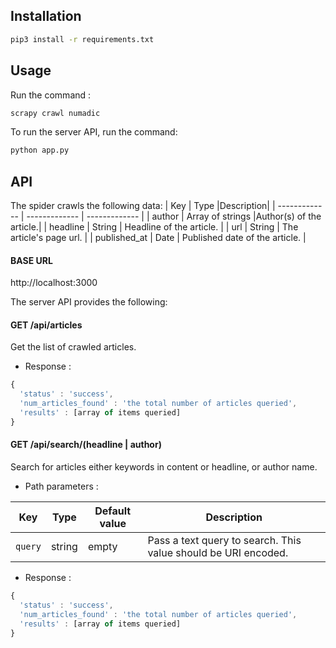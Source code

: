 ## Installation
```bash
pip3 install -r requirements.txt
```
## Usage
Run the command :
```bash
scrapy crawl numadic
```
To run the server API, run the command: 
```bash
python app.py
```
## API 
The spider crawls the following data:
| Key  | Type |Description|
| ------------- | ------------- | ------------- |
| author  | Array of strings  |Author(s) of the article.|
| headline  | String | Headline of the article. |
| url  | String | The article's page url. |
| published_at  | Date | Published date of the article. |

#### BASE URL
http://localhost:3000

The server API provides the following: 
#### GET /api/articles
Get the list of crawled articles. 

* Response : 

```javascript
{ 
  'status' : 'success',
  'num_articles_found' : 'the total number of articles queried',
  'results' : [array of items queried]
}
```
#### GET /api/search/(headline | author)
Search for articles either keywords in content or headline, or author name.
* Path parameters :

| Key  | Type |Default value| Description |
| ------------- | ------------- | ------------- | ------------- |
| `query`   | string | empty | Pass a text query to search. This value should be URI encoded. |

* Response : 

```javascript
{ 
  'status' : 'success',
  'num_articles_found' : 'the total number of articles queried',
  'results' : [array of items queried]
}
```